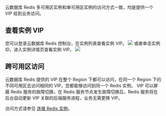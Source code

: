 
云数据库 Redis 多可用区实例和单可用区实例的访问方式一致，均是提供一个 VIP 给到业务访问。

## 查看实例 VIP
您可以登录云数据库 Redis 控制台，在实例列表查看实例 VIP。
![](https://main.qcloudimg.com/raw/d4f7c451838152fce529316dafca4583.png)
或者单击实例 ID，进入实例详情页查看实例 VIP。
![](https://main.qcloudimg.com/raw/b2edb1bb4a51f101838ae2496b25b303.png)

## 跨可用区访问
云数据库 Redis 提供的 VIP 在整个 Region 下都可以访问，在同一个 Region 下的不同可用区去访问相同的 VIP，您都能够访问到同一个 Redis 实例。
VIP 可以屏蔽 Redis 服务的故障切换，在 Redis 服务节点发生故障切换后，Redis 服务将在后台自动更新 VIP 关联的后端服务进程，业务无需更换 VIP。

访问方式请参见 [连接 Redis 实例](https://cloud.tencent.com/document/product/239/30877)。
   
